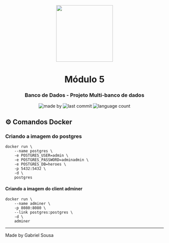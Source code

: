 <div align="center">   
   <img src="https://cdn4.iconfinder.com/data/icons/logos-and-brands/512/233_Node_Js_logo-256.png" width="180px">   
   <h1>Módulo 5</h1>
</div>

<h3 align="center">
  Banco de Dados - Projeto Multi-banco de dados
</h3>

<p align="center">
  <img alt="made by" src="https://img.shields.io/badge/made%20by-Gabriel%20Sousa-539E43?style=flat-square">

  <img alt="last commit" src="https://img.shields.io/github/last-commit/gabrielbudke/imersao-desenvolvimento-api?color=539E43&style=flat-square">

  <img alt="language count" src="https://img.shields.io/github/languages/count/gabrielbudke/imersao-desenvolvimento-api?color=539E43&style=flat-square">
</p>

## :gear: Comandos Docker

### Criando a imagem do postgres
```
docker run \
    --name postgres \
    -e POSTGRES_USER=admin \
    -e POSTGRES_PASSWORD=adminadmin \
    -e POSTGRES_DB=heroes \
    -p 5432:5432 \
    -d \
    postgres
```

#### Criando a imagem do client adminer
```
docker run \
    --name adminer \
    -p 8080:8080 \
    --link postgres:postgres \
    -d \
    adminer 
```
---
Made by Gabriel Sousa